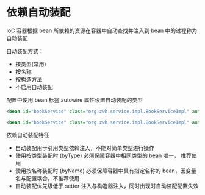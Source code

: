 # 依赖自动装配

IoC 容器根据 bean 所依赖的资源在容器中自动查找并注入到 bean 中的过程称为自动装配

自动装配方式：
- 按类型(常用)
- 按名称
- 按构造方法
- 不启用自动装配

配置中使用 bean 标签 autowire 属性设置自动装配的类型

```xml
<bean id="bookService" class="org.zwh.service.impl.BookServiceImpl" autowire="byType"/>

<bean id="bookService" class="org.zwh.service.impl.BookServiceImpl" autowire="byName"/>
```

依赖自动装配特征

- 自动装配用于引用类型依赖注入，不能对简单类型进行操作
- 使用按类型装配时 (byType) 必须保障容器中相同类型的 bean 唯一， 推荐使用
- 使用按名称装配时 (byName) 必须保障容器中具有指定名称的 bean，因变量名与配置耦合，不推荐使用
- 自动装配优先级低于 setter 注入与构造器注入，同时出现时自动装配配置失效





